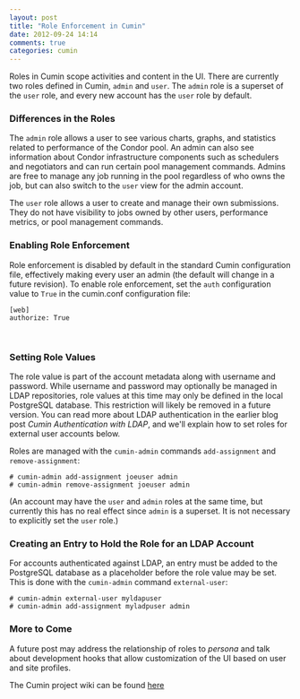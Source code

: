 ```yaml
---
layout: post
title: "Role Enforcement in Cumin"
date: 2012-09-24 14:14
comments: true
categories: cumin
---
```

Roles in Cumin scope activities and content in the UI.  There are currently two roles defined in Cumin, `admin` and `user`.  The `admin` role is a superset of the `user` role, and every new account has the `user` role by default.  

### Differences in the Roles

The `admin` role allows a user to see various charts, graphs, and statistics related to performance of the Condor pool.  An admin can also see information about Condor infrastructure components such as schedulers and negotiators and can run certain pool management commands.  Admins are free to manage any job running in the pool regardless of who owns the job, but can also switch to the `user` view for the admin account.

The `user` role allows a user to create and manage their own submissions.  They do not have visibility to jobs owned by other users, performance metrics, or pool management commands.

### Enabling Role Enforcement

Role enforcement is disabled by default in the standard Cumin configuration file, effectively making every user an admin (the default will change in a future revision).  To enable role enforcement, set the `auth` configuration value to `True` in the cumin.conf configuration file:

    [web]
    authorize: True  
<pre>
<!-- I want a blank line here and can't find another way to do it-->
</pre>     

### Setting Role Values

The role value is part of the account metadata along with username and password.  While username and password may optionally be managed in LDAP repositories, role values at this time may only be defined in the local PostgreSQL database.  This restriction will likely be removed in a future version.  You can read more about LDAP authentication in the earlier blog post *Cumin Authentication with LDAP*, and we'll explain how to set roles for external user accounts below.

Roles are managed with the `cumin-admin` commands `add-assignment` and `remove-assignment`:

    # cumin-admin add-assignment joeuser admin
    # cumin-admin remove-assignment joeuser admin

(An account may have the `user` and `admin` roles at the same time, but currently this has no real effect since `admin` is a superset.  It is not necessary to explicitly set the `user` role.)

### Creating an Entry to Hold the Role for an LDAP Account
For accounts authenticated against LDAP, an entry must be added to the PostgreSQL database as a placeholder before the role value may be set.  This is done with the `cumin-admin` command `external-user`:

    # cumin-admin external-user myldapuser
    # cumin-admin add-assignment myladpuser admin

### More to Come
A future post may address the relationship of roles to *persona* and talk about development hooks that allow customization of the UI based on user and site profiles.

[Wiki]:http://fedorahosted.org/grid/wiki/Cumin
The Cumin project wiki can be found [here][Wiki]

